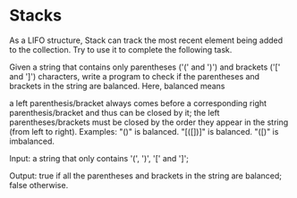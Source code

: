 # Stacks

As a LIFO structure, Stack can track the most recent element being added to the collection. Try to use it to complete the following task.

Given a string that contains only parentheses ('(' and ')') and brackets ('[' and ']') characters, write a program to check if the parentheses and brackets in the string are balanced. Here, balanced means

a left parenthesis/bracket always comes before a corresponding right parenthesis/bracket and thus can be closed by it;
the left parentheses/brackets must be closed by the order they appear in the string (from left to right).
Examples: "()" is balanced. "[([])]" is balanced. "([)" is imbalanced.

Input: a string that only contains '(', ')', '[' and ']';

Output: true if all the parentheses and brackets in the string are balanced; false otherwise.
